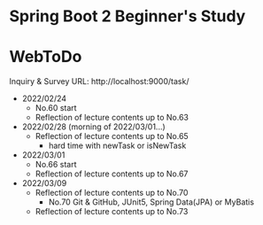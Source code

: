 # Spring Boot 2 Beginner's Study
# WebToDo
Inquiry & Survey URL: http://localhost:9000/task/
- 2022/02/24
	- No.60 start<br>
	- Reflection of lecture contents up to No.63
- 2022/02/28 (morning of 2022/03/01...)
	- Reflection of lecture contents up to No.65
		- hard time with newTask or isNewTask
- 2022/03/01
	- No.66 start<br>
	- Reflection of lecture contents up to No.67
- 2022/03/09
	- Reflection of lecture contents up to No.70
		- No.70 Git & GitHub, JUnit5, Spring Data(JPA) or MyBatis
	- Reflection of lecture contents up to No.73
	